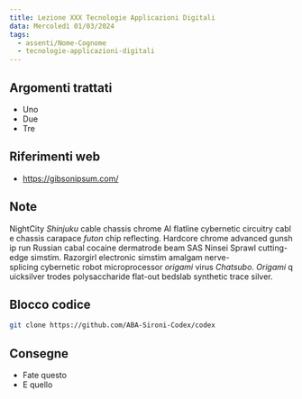 ```yaml
---
title: Lezione XXX Tecnologie Applicazioni Digitali
data: Mercoledì 01/03/2024
tags:
  - assenti/Nome-Cognome
  - tecnologie-applicazioni-digitali
---
```


## Argomenti trattati

- Uno
- Due
- Tre

## Riferimenti web

- https://gibsonipsum.com/

## Note

NightCity _Shinjuku_ cable chassis chrome AI flatline cybernetic circuitry cable chassis carapace _futon_ chip reflecting. Hardcore chrome advanced gunship run Russian cabal cocaine dermatrode beam SAS Ninsei Sprawl cutting-edge simstim. Razorgirl electronic simstim amalgam nerve-splicing cybernetic robot microprocessor _origami_ virus _Chatsubo_. _Origami_ quicksilver trodes polysaccharide flat-out bedslab synthetic trace silver.

## Blocco codice

```bash
git clone https://github.com/ABA-Sironi-Codex/codex
```

## Consegne

- Fate questo
- E quello